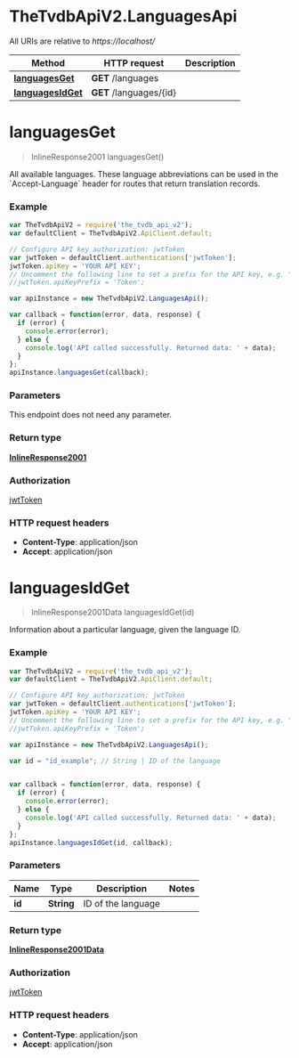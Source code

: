 # TheTvdbApiV2.LanguagesApi

All URIs are relative to *https://localhost/*

Method | HTTP request | Description
------------- | ------------- | -------------
[**languagesGet**](LanguagesApi.md#languagesGet) | **GET** /languages | 
[**languagesIdGet**](LanguagesApi.md#languagesIdGet) | **GET** /languages/{id} | 


<a name="languagesGet"></a>
# **languagesGet**
> InlineResponse2001 languagesGet()



All available languages. These language abbreviations can be used in the &#x60;Accept-Language&#x60; header for routes that return translation records.

### Example
```javascript
var TheTvdbApiV2 = require('the_tvdb_api_v2');
var defaultClient = TheTvdbApiV2.ApiClient.default;

// Configure API key authorization: jwtToken
var jwtToken = defaultClient.authentications['jwtToken'];
jwtToken.apiKey = 'YOUR API KEY';
// Uncomment the following line to set a prefix for the API key, e.g. "Token" (defaults to null)
//jwtToken.apiKeyPrefix = 'Token';

var apiInstance = new TheTvdbApiV2.LanguagesApi();

var callback = function(error, data, response) {
  if (error) {
    console.error(error);
  } else {
    console.log('API called successfully. Returned data: ' + data);
  }
};
apiInstance.languagesGet(callback);
```

### Parameters
This endpoint does not need any parameter.

### Return type

[**InlineResponse2001**](InlineResponse2001.md)

### Authorization

[jwtToken](../README.md#jwtToken)

### HTTP request headers

 - **Content-Type**: application/json
 - **Accept**: application/json

<a name="languagesIdGet"></a>
# **languagesIdGet**
> InlineResponse2001Data languagesIdGet(id)



Information about a particular language, given the language ID.

### Example
```javascript
var TheTvdbApiV2 = require('the_tvdb_api_v2');
var defaultClient = TheTvdbApiV2.ApiClient.default;

// Configure API key authorization: jwtToken
var jwtToken = defaultClient.authentications['jwtToken'];
jwtToken.apiKey = 'YOUR API KEY';
// Uncomment the following line to set a prefix for the API key, e.g. "Token" (defaults to null)
//jwtToken.apiKeyPrefix = 'Token';

var apiInstance = new TheTvdbApiV2.LanguagesApi();

var id = "id_example"; // String | ID of the language


var callback = function(error, data, response) {
  if (error) {
    console.error(error);
  } else {
    console.log('API called successfully. Returned data: ' + data);
  }
};
apiInstance.languagesIdGet(id, callback);
```

### Parameters

Name | Type | Description  | Notes
------------- | ------------- | ------------- | -------------
 **id** | **String**| ID of the language | 

### Return type

[**InlineResponse2001Data**](InlineResponse2001Data.md)

### Authorization

[jwtToken](../README.md#jwtToken)

### HTTP request headers

 - **Content-Type**: application/json
 - **Accept**: application/json

